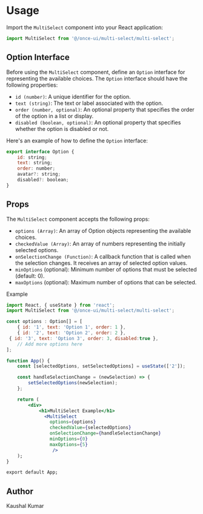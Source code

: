 # Usage

Import the `MultiSelect` component into your React application:

```jsx
import MultiSelect from '@/once-ui/multi-select/multi-select';
```

## Option Interface

Before using the `MultiSelect` component, define an `Option` interface for representing the available choices. The `Option` interface should have the following properties:

- `id (number)`: A unique identifier for the option.
- `text (string)`: The text or label associated with the option.
- `order (number, optional)`: An optional property that specifies the order of the option in a list or display.
- `disabled (boolean, optional)`: An optional property that specifies whether the option is disabled or not.

Here's an example of how to define the `Option` interface:

```jsx
export interface Option {
    id: string;
    text: string;
    order: number;
    avatar?: string;
    disabled?: boolean;
}
```

## Props

The `MultiSelect` component accepts the following props:

- `options (Array)`: An array of Option objects representing the available choices.
- `checkedValue (Array)`: An array of numbers representing the initially selected options.
- `onSelectionChange (Function)`: A callback function that is called when the selection changes. It receives an array of selected option values.
- `minOptions` (optional): Minimum number of options that must be selected (default: 0).
- `maxOptions` (optional): Maximum number of options that can be selected.

Example

```jsx
import React, { useState } from 'react';
import MultiSelect from '@/once-ui/multi-select/multi-select';

const options : Option[] = [
	{ id: '1', text: 'Option 1', order: 1 },
	{ id: '2', text: 'Option 2', order: 2 },
 { id: '3', text: 'Option 3', order: 3, disabled:true },
	// Add more options here
];

function App() {
	const [selectedOptions, setSelectedOptions] = useState(['2']);

	const handleSelectionChange = (newSelection) => {
		setSelectedOptions(newSelection);
	};

	return (
		<div>
			<h1>MultiSelect Example</h1>
			  <MultiSelect
				options={options}
				checkedValue={selectedOptions}
				onSelectionChange={handleSelectionChange}
				minOptions={0}
				maxOptions={5}
   				 />
	);
}

export default App;
```

## Author

Kaushal Kumar
